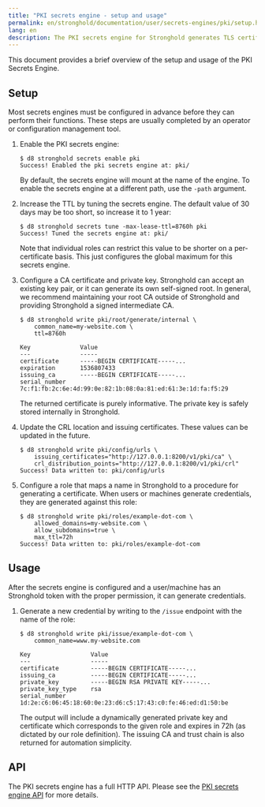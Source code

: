 ```yaml
---
title: "PKI secrets engine - setup and usage"
permalink: en/stronghold/documentation/user/secrets-engines/pki/setup.html
lang: en
description: The PKI secrets engine for Stronghold generates TLS certificates.
---
```


This document provides a brief overview of the setup and usage of the PKI
Secrets Engine.

## Setup

Most secrets engines must be configured in advance before they can perform their
functions. These steps are usually completed by an operator or configuration
management tool.

1. Enable the PKI secrets engine:

   ```text
   $ d8 stronghold secrets enable pki
   Success! Enabled the pki secrets engine at: pki/
   ```

   By default, the secrets engine will mount at the name of the engine. To
   enable the secrets engine at a different path, use the `-path` argument.

1. Increase the TTL by tuning the secrets engine. The default value of 30 days may be too short, so increase it to 1 year:

   ```text
   $ d8 stronghold secrets tune -max-lease-ttl=8760h pki
   Success! Tuned the secrets engine at: pki/
   ```

   Note that individual roles can restrict this value to be shorter on a
   per-certificate basis. This just configures the global maximum for this
   secrets engine.

1. Configure a CA certificate and private key. Stronghold can accept an existing key
   pair, or it can generate its own self-signed root. In general, we recommend
   maintaining your root CA outside of Stronghold and providing Stronghold a signed
   intermediate CA.

   ```text
   $ d8 stronghold write pki/root/generate/internal \
       common_name=my-website.com \
       ttl=8760h

   Key              Value
   ---              -----
   certificate      -----BEGIN CERTIFICATE-----...
   expiration       1536807433
   issuing_ca       -----BEGIN CERTIFICATE-----...
   serial_number    7c:f1:fb:2c:6e:4d:99:0e:82:1b:08:0a:81:ed:61:3e:1d:fa:f5:29
   ```

   The returned certificate is purely informative. The private key is safely
   stored internally in Stronghold.

1. Update the CRL location and issuing certificates. These values can be updated
   in the future.

   ```text
   $ d8 stronghold write pki/config/urls \
       issuing_certificates="http://127.0.0.1:8200/v1/pki/ca" \
       crl_distribution_points="http://127.0.0.1:8200/v1/pki/crl"
   Success! Data written to: pki/config/urls
   ```

1. Configure a role that maps a name in Stronghold to a procedure for generating a
   certificate. When users or machines generate credentials, they are generated
   against this role:

   ```text
   $ d8 stronghold write pki/roles/example-dot-com \
       allowed_domains=my-website.com \
       allow_subdomains=true \
       max_ttl=72h
   Success! Data written to: pki/roles/example-dot-com
   ```

## Usage

After the secrets engine is configured and a user/machine has an Stronghold token with
the proper permission, it can generate credentials.

1.  Generate a new credential by writing to the `/issue` endpoint with the name
    of the role:

    ```text
    $ d8 stronghold write pki/issue/example-dot-com \
        common_name=www.my-website.com

    Key                 Value
    ---                 -----
    certificate         -----BEGIN CERTIFICATE-----...
    issuing_ca          -----BEGIN CERTIFICATE-----...
    private_key         -----BEGIN RSA PRIVATE KEY-----...
    private_key_type    rsa
    serial_number       1d:2e:c6:06:45:18:60:0e:23:d6:c5:17:43:c0:fe:46:ed:d1:50:be
    ```

    The output will include a dynamically generated private key and certificate
    which corresponds to the given role and expires in 72h (as dictated by our
    role definition). The issuing CA and trust chain is also returned for
    automation simplicity.

## API

The PKI secrets engine has a full HTTP API. Please see the
[PKI secrets engine API](/api-docs/secret/pki) for more
details.
